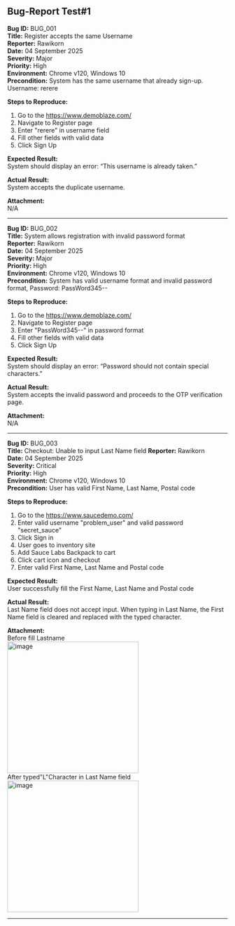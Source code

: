 ## Bug-Report Test#1

**Bug ID:** BUG_001  
**Title:** Register accepts the same Username  
**Reporter:** Rawikorn  
**Date:** 04 September 2025  
**Severity:** Major  
**Priority:** High  
**Environment:** Chrome v120, Windows 10  
**Precondition:** System has the same username that already sign-up. Username: rerere

**Steps to Reproduce:**  
1. Go to the https://www.demoblaze.com/
2. Navigate to Register page
3. Enter "rerere" in username field
4. Fill other fields with valid data
5. Click Sign Up

**Expected Result:**  
System should display an error: “This username is already taken.”

**Actual Result:**  
System accepts the duplicate username.

**Attachment:**  
N/A

---

**Bug ID:** BUG_002  
**Title:** System allows registration with invalid password format  
**Reporter:** Rawikorn  
**Date:** 04 September 2025  
**Severity:** Major  
**Priority:** High  
**Environment:** Chrome v120, Windows 10  
**Precondition:** System has valid username format and invalid password format, Password: PassWord345--

**Steps to Reproduce:**  
1. Go to the https://www.demoblaze.com/
2. Navigate to Register page
3. Enter "PassWord345--" in password format
4. Fill other fields with valid data
5. Click Sign Up

**Expected Result:**  
System should display an error: “Password should not contain special characters.”

**Actual Result:**  
System accepts the invalid password and proceeds to the OTP verification page.

**Attachment:**  
N/A

---

**Bug ID:** BUG_003  
**Title:** Checkout: Unable to input Last Name field
**Reporter:** Rawikorn  
**Date:** 04 September 2025  
**Severity:** Critical  
**Priority:** High  
**Environment:** Chrome v120, Windows 10  
**Precondition:** User has valid First Name, Last Name, Postal code

**Steps to Reproduce:**  
1. Go to the https://www.saucedemo.com/
2. Enter valid username "problem_user" and valid password "secret_sauce"
3. Click Sign in
4. User goes to inventory site
5. Add Sauce Labs Backpack to cart
6. Click cart icon and checkout
7. Enter valid First Name, Last Name and Postal code

**Expected Result:**  
User successfully fill the First Name, Last Name and Postal code

**Actual Result:**  
Last Name field does not accept input. When typing in Last Name, the First Name field is cleared and replaced with the typed character.

**Attachment:**  
Before fill Lastname  
<img width="300" height="300" alt="image" src="https://github.com/user-attachments/assets/9ad7cbee-de81-4f73-a782-16a431063482" />  
After typed"L"Character in Last Name field  
<img width="300" height="300" alt="image" src="https://github.com/user-attachments/assets/b4c1894e-29c6-4ac5-82db-d16ae6246507" />





---
